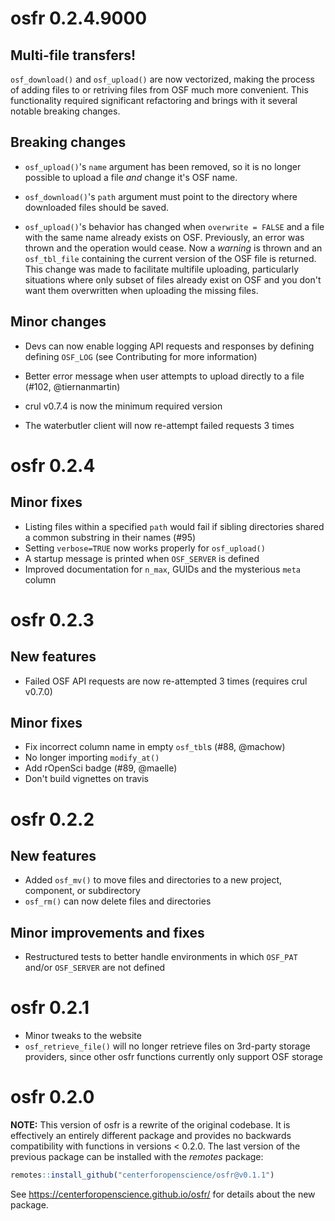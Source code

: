 # osfr 0.2.4.9000


## Multi-file transfers!

`osf_download()` and `osf_upload()` are now vectorized, making the process of adding files to or retriving files from OSF much more convenient. This functionality required significant refactoring and brings with it several notable breaking changes. 

## Breaking changes

* `osf_upload()`'s `name` argument has been removed, so it is no longer possible to upload a file *and* change it's OSF name.

* `osf_download()`'s `path` argument must point to the directory where downloaded files should be saved. 

* `osf_upload()`'s behavior has changed when `overwrite = FALSE` and a file with the same name already exists on OSF. Previously, an error was thrown and the operation would cease. Now a *warning* is thrown and an `osf_tbl_file` containing the current version of the OSF file is returned. This change was made to facilitate multifile uploading, particularly situations where only subset of files already exist on OSF and you don't want them overwritten when uploading the missing files. 

## Minor changes

* Devs can now enable logging API requests and responses by defining defining
`OSF_LOG` (see Contributing for more information)

* Better error message when user attempts to upload directly to a file 
(#102, @tiernanmartin)

* crul v0.7.4 is now the minimum required version

* The waterbutler client will now re-attempt failed requests 3 times

# osfr 0.2.4

## Minor fixes

* Listing files within a specified `path` would fail if sibling directories
shared a common substring in their names (#95)
* Setting `verbose=TRUE` now works properly for `osf_upload()`
* A startup message is printed when `OSF_SERVER` is defined
* Improved documentation for `n_max`, GUIDs and the mysterious `meta` column

# osfr 0.2.3

## New features

* Failed OSF API requests are now re-attempted 3 times (requires crul v0.7.0)

## Minor fixes

* Fix incorrect column name in empty `osf_tbl`s (#88, @machow)
* No longer importing `modify_at()`
* Add rOpenSci badge (#89, @maelle)
* Don't build vignettes on travis

# osfr 0.2.2

## New features

* Added `osf_mv()` to move files and directories to a new project, component, or
subdirectory
* `osf_rm()` can now delete files and directories

## Minor improvements and fixes

* Restructured tests to better handle environments in which `OSF_PAT` and/or `OSF_SERVER` are not defined

# osfr 0.2.1

* Minor tweaks to the website
* `osf_retrieve_file()` will no longer retrieve files on 3rd-party storage
providers, since other osfr functions currently only support OSF storage

# osfr 0.2.0

**NOTE:** This version of osfr is a rewrite of the original codebase. It is
effectively an entirely different package and provides no backwards
compatibility with functions in versions < 0.2.0. The last version of the
previous package can be installed with the *remotes* package:

```r
remotes::install_github("centerforopenscience/osfr@v0.1.1")
```

See <https://centerforopenscience.github.io/osfr/> for details about the new
package.
